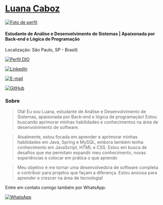 # [Luana Caboz](https://www.linkedin.com/in/luanacaboz/)

[![Foto de perfil](https://media.licdn.com/dms/image/D4D03AQEy8_r1gqlY6w/profile-displayphoto-shrink_800_800/0/1680143997338?e=1720051200&v=beta&t=tDWoZ2AvHWhswqfXUWXScwnyEruoAjt88PhoNYUzG58)](https://www.linkedin.com/in/luanacaboz/)

#### Estudante de Análise e Desenvolvimento de Sistemas | Apaixonada por Back-end e Lógica de Programação
Localização: São Paulo, SP - Brasil)

[![Perfil DIO](https://img.shields.io/badge/-Meu%20Perfil%20na%20DIO-F4A460?style=for-the-badge&logo=dio&logoColor=white)](https://www.dio.me/users/luanacaboz31)

[![LinkedIn](https://img.shields.io/badge/linkedin-F4A460.svg?style=for-the-badge&logo=linkedin&logoColor=white)](https://www.linkedin.com/in/luanacaboz/)


[![E-mail](https://img.shields.io/badge/-Email-F4A460?style=for-the-badge&logo=microsoft-outlook&logoColor=white)](mailto:luanacaboz31@hotmail.com)

[![GitHub](https://img.shields.io/badge/GitHub-F4A460?style=for-the-badge&logo=github&logoColor=white)](https://github.com/luana-caboz)



### Sobre 

  
> Olá! 
Eu sou Luana, estudante de Análise e Desenvolvimento de Sistemas, apaixonada por Back-end e lógica de programação! Estou buscando aprimorar minhas habilidades e conhecimentos na área de desenvolvimento de software.
  
> Atualmente, estou focada em aprender e aprimorar minhas habilidades em Java, Spring e MySQL, embora também tenha conhecimento em JavaScript, HTML e CSS. Estou em busca de desafios que me permitam expandir meu conhecimento, novas experiências e colocar em prática o que aprendo
  
> Meu objetivo é me tornar uma desenvolvedora de software completa e contribuir para projetos que façam a diferença. Estou ansiosa para aprender e crescer na área de tecnologia!

Entre em contato comigo também por WhatsApp:

[![WhatsApp](https://img.shields.io/badge/WhatsApp-F4A460?style=for-the-badge&logo=whatsapp&logoColor=white)](https://api.whatsapp.com/send?phone=+5511974702512&text=Ol%C3%A1%2C%20estou%20entrando%20em%20contato%20atrav%C3%A9s%20do%20WhatsApp%20%F0%9F%91%8B)

